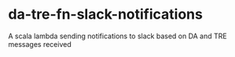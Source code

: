 # da-tre-fn-slack-notifications

A scala lambda sending notifications to slack based on DA and TRE messages received
